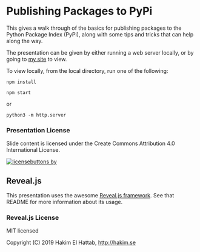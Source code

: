 # Publishing Packages to PyPi

This gives a walk through of the basics for publishing packages to the Python
Package Index (PyPi), along with some tips and tricks that can help along the
way.

The presentation can be given by either running a web server locally, or by
going to [my
site](http://www.ivehearditbothways.com/presentations/PyMNtos/Publishing/index.html)
to view.

To view locally, from the local directory, run one of the following:

```
npm install

npm start
```

or

```
python3 -m http.server
```

### Presentation License

Slide content is licensed under the Create Commons Attribution 4.0
International License.

[![licensebuttons
by](https://licensebuttons.net/l/by/4.0/88x31.png)](https://creativecommons.org/licenses/by/4.0)

## Reveal.js

This presentation uses the awesome [Reveal.js
framework](https://github.com/hakimel/reveal.js). See that README for more
information about its usage.

### Reveal.js License

MIT licensed

Copyright (C) 2019 Hakim El Hattab, http://hakim.se
